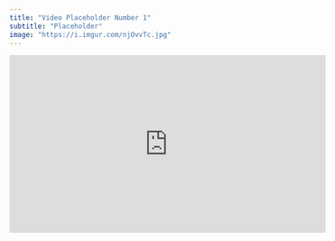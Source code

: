 ```yaml
---
title: "Video Placeholder Number 1"
subtitle: "Placeholder"
image: "https://i.imgur.com/njOvvTc.jpg"
---
```


<iframe width="560" height="315" src="https://www.youtube.com/embed/4n0xNbfJLR8" frameborder="0" allowfullscreen></iframe>
